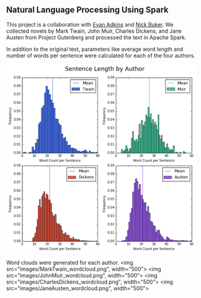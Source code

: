 ## Natural Language Processing Using Spark

This project is a collaboration with <a href="https://github.com/coradek">Evan Adkins</a> and <a href="https://github.com/nickbuker">Nick Buker</a>. We collected novels by Mark Twain, John Muir, Charles Dickens, and Jane Austen from Project Gutenberg and processed the text in Apache Spark.

In addition to the original text, parameters like average word length and number of words per sentence were calculated for each of the four authors.

<img src="images/sent_len.png" width="800">

Word clouds were generated for each author.
<img src="images/MarkTwain_wordcloud.png", width="500">
<img src="images/JohnMuir_wordcloud.png", width="500">
<img src="images/CharlesDickens_wordcloud.png", width="500">
<img src="images/JaneAusten_wordcloud.png", width="500">
